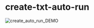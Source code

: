# create-txt-auto-run

![create_auto_run_DEMO](https://user-images.githubusercontent.com/70145199/149662098-5b2a9f63-3f0e-4c5c-bd3d-18d4c5facc71.gif)
